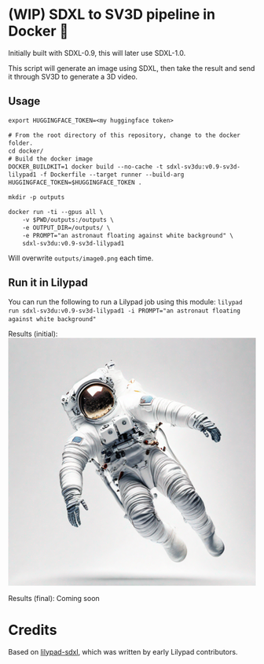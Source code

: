 # (WIP) SDXL to SV3D pipeline in Docker 🐋
Initially built with SDXL-0.9, this will later use SDXL-1.0.

This script will generate an image using SDXL, then take the result and send it through SV3D to generate a 3D video.

## Usage
```
export HUGGINGFACE_TOKEN=<my huggingface token>
```
```
# From the root directory of this repository, change to the docker folder.
cd docker/
# Build the docker image
DOCKER_BUILDKIT=1 docker build --no-cache -t sdxl-sv3du:v0.9-sv3d-lilypad1 -f Dockerfile --target runner --build-arg HUGGINGFACE_TOKEN=$HUGGINGFACE_TOKEN .
```
```
mkdir -p outputs
```
```
docker run -ti --gpus all \
    -v $PWD/outputs:/outputs \
    -e OUTPUT_DIR=/outputs/ \
    -e PROMPT="an astronaut floating against white background" \
    sdxl-sv3du:v0.9-sv3d-lilypad1
```
Will overwrite `outputs/image0.png` each time.

## Run it in Lilypad
You can run the following to run a Lilypad job using this module:
`lilypad run sdxl-sv3du:v0.9-sv3d-lilypad1 -i PROMPT="an astronaut floating against white background"`

Results (initial):
![image-42.png](media/image-42.png)

Results (final):
Coming soon

# Credits
Based on [lilypad-sdxl](https://github.com/lilypad-tech/lilypad-sdxl-module), which was written by early Lilypad contributors.
